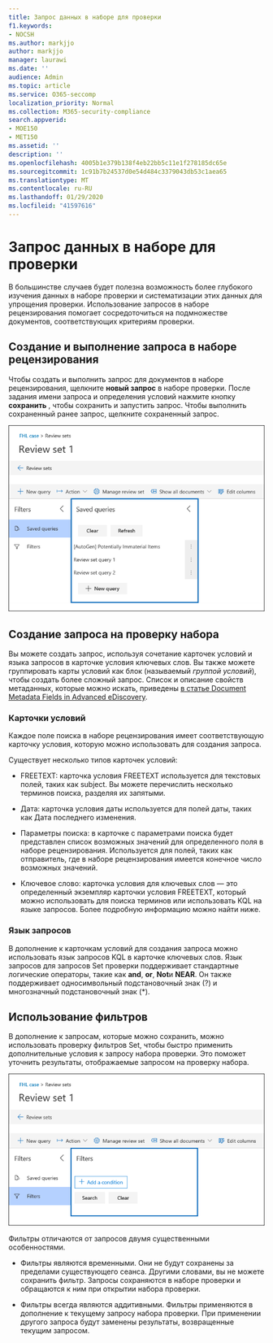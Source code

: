 ```yaml
---
title: Запрос данных в наборе для проверки
f1.keywords:
- NOCSH
ms.author: markjjo
author: markjjo
manager: laurawi
ms.date: ''
audience: Admin
ms.topic: article
ms.service: O365-seccomp
localization_priority: Normal
ms.collection: M365-security-compliance
search.appverid:
- MOE150
- MET150
ms.assetid: ''
description: ''
ms.openlocfilehash: 4005b1e379b138f4eb22bb5c11e1f278185dc65e
ms.sourcegitcommit: 1c91b7b24537d0e54d484c3379043db53c1aea65
ms.translationtype: MT
ms.contentlocale: ru-RU
ms.lasthandoff: 01/29/2020
ms.locfileid: "41597616"
---
```

# <a name="query-the-data-in-a-review-set"></a>Запрос данных в наборе для проверки

В большинстве случаев будет полезна возможность более глубокого изучения данных в наборе проверки и систематизации этих данных для упрощения проверки. Использование запросов в наборе рецензирования помогает сосредоточиться на подмножестве документов, соответствующих критериям проверки.

## <a name="creating-and-running-a-query-in-a-review-set"></a>Создание и выполнение запроса в наборе рецензирования

Чтобы создать и выполнить запрос для документов в наборе рецензирования, щелкните **новый запрос** в наборе проверки. После задания имени запроса и определения условий нажмите кнопку **сохранить** , чтобы сохранить и запустить запрос. Чтобы выполнить сохраненный ранее запрос, щелкните сохраненный запрос.

![Просмотр запросов Set](media/AeDReviewSetQueries.png)

## <a name="building-a-review-set-query"></a>Создание запроса на проверку набора

Вы можете создать запрос, используя сочетание карточек условий и языка запросов в карточке условия ключевых слов. Вы также можете группировать карты условий как блок (называемый *группой условий*), чтобы создать более сложный запрос. Список и описание свойств метаданных, которые можно искать, приведены [в статье Document Metadata Fields in Advanced eDiscovery](document-metadata-fields-in-Advanced-eDiscovery.md).

### <a name="condition-cards"></a>Карточки условий

Каждое поле поиска в наборе рецензирования имеет соответствующую карточку условия, которую можно использовать для создания запроса.

Существует несколько типов карточек условий:

- FREETEXT: карточка условия FREETEXT используется для текстовых полей, таких как subject. Вы можете перечислить несколько терминов поиска, разделяя их запятыми.

- Дата: карточка условия даты используется для полей даты, таких как Дата последнего изменения.

- Параметры поиска: в карточке с параметрами поиска будет представлен список возможных значений для определенного поля в наборе рецензирования. Используется для полей, таких как отправитель, где в наборе рецензирования имеется конечное число возможных значений.

- Ключевое слово: карточка условия для ключевых слов — это определенный экземпляр карточки условия FREETEXT, который можно использовать для поиска терминов или использовать KQL на языке запросов. Более подробную информацию можно найти ниже.

### <a name="query-language"></a>Язык запросов

В дополнение к карточкам условий для создания запроса можно использовать язык запросов KQL в карточке ключевых слов. Язык запросов для запросов Set проверки поддерживает стандартные логические операторы, такие как **and**, **or**, **Not**и **NEAR**. Он также поддерживает односимвольный подстановочный знак (?) и многозначный подстановочный знак (*).

## <a name="using-filters"></a>Использование фильтров

В дополнение к запросам, которые можно сохранить, можно использовать проверку фильтров Set, чтобы быстро применить дополнительные условия к запросу набора проверки. Это поможет уточнить результаты, отображаемые запросом на проверку набора.

![Обзор набора фильтров](media/AeDReviewSetFilters.png)

Фильтры отличаются от запросов двумя существенными особенностями.

- Фильтры являются временными. Они не будут сохранены за пределами существующего сеанса. Другими словами, вы не можете сохранить фильтр. Запросы сохраняются в наборе проверки и обращаются к ним при открытии набора проверки.

- Фильтры всегда являются аддитивными. Фильтры применяются в дополнение к текущему запросу набора проверки. При применении другого запроса будут заменены результаты, возвращенные текущим запросом.
